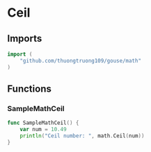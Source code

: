 # Ceil

## Imports

```go
import (
	"github.com/thuongtruong109/gouse/math")
```
## Functions


### SampleMathCeil

```go
func SampleMathCeil() {
	var num = 10.49
	println("Ceil number: ", math.Ceil(num))
}```
